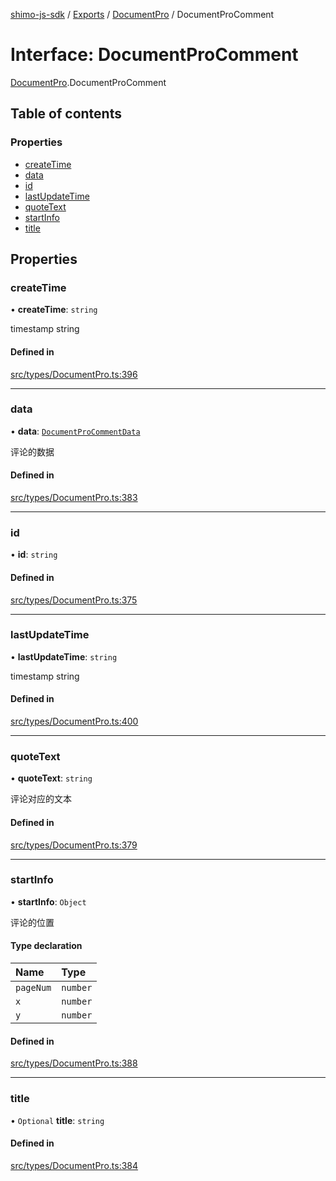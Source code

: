 [shimo-js-sdk](../README.md) / [Exports](../modules.md) / [DocumentPro](../modules/DocumentPro.md) / DocumentProComment

# Interface: DocumentProComment

[DocumentPro](../modules/DocumentPro.md).DocumentProComment

## Table of contents

### Properties

- [createTime](DocumentPro.DocumentProComment.md#createtime)
- [data](DocumentPro.DocumentProComment.md#data)
- [id](DocumentPro.DocumentProComment.md#id)
- [lastUpdateTime](DocumentPro.DocumentProComment.md#lastupdatetime)
- [quoteText](DocumentPro.DocumentProComment.md#quotetext)
- [startInfo](DocumentPro.DocumentProComment.md#startinfo)
- [title](DocumentPro.DocumentProComment.md#title)

## Properties

### createTime

• **createTime**: `string`

timestamp string

#### Defined in

[src/types/DocumentPro.ts:396](https://github.com/shimohq/shimo-js-sdk/blob/4a5353f/src/types/DocumentPro.ts#L396)

___

### data

• **data**: [`DocumentProCommentData`](DocumentPro.DocumentProCommentData.md)

评论的数据

#### Defined in

[src/types/DocumentPro.ts:383](https://github.com/shimohq/shimo-js-sdk/blob/4a5353f/src/types/DocumentPro.ts#L383)

___

### id

• **id**: `string`

#### Defined in

[src/types/DocumentPro.ts:375](https://github.com/shimohq/shimo-js-sdk/blob/4a5353f/src/types/DocumentPro.ts#L375)

___

### lastUpdateTime

• **lastUpdateTime**: `string`

timestamp string

#### Defined in

[src/types/DocumentPro.ts:400](https://github.com/shimohq/shimo-js-sdk/blob/4a5353f/src/types/DocumentPro.ts#L400)

___

### quoteText

• **quoteText**: `string`

评论对应的文本

#### Defined in

[src/types/DocumentPro.ts:379](https://github.com/shimohq/shimo-js-sdk/blob/4a5353f/src/types/DocumentPro.ts#L379)

___

### startInfo

• **startInfo**: `Object`

评论的位置

#### Type declaration

| Name | Type |
| :------ | :------ |
| `pageNum` | `number` |
| `x` | `number` |
| `y` | `number` |

#### Defined in

[src/types/DocumentPro.ts:388](https://github.com/shimohq/shimo-js-sdk/blob/4a5353f/src/types/DocumentPro.ts#L388)

___

### title

• `Optional` **title**: `string`

#### Defined in

[src/types/DocumentPro.ts:384](https://github.com/shimohq/shimo-js-sdk/blob/4a5353f/src/types/DocumentPro.ts#L384)
